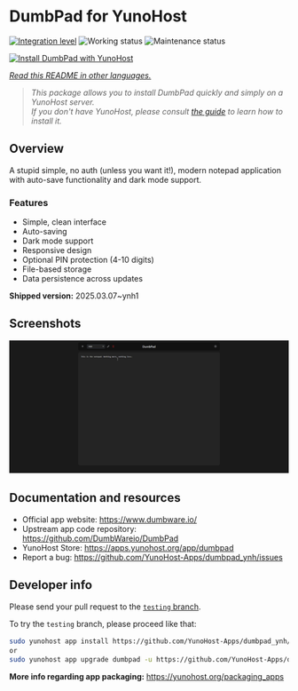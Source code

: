 <!--
N.B.: This README was automatically generated by <https://github.com/YunoHost/apps/tree/master/tools/readme_generator>
It shall NOT be edited by hand.
-->

# DumbPad for YunoHost

[![Integration level](https://apps.yunohost.org/badge/integration/dumbpad)](https://ci-apps.yunohost.org/ci/apps/dumbpad/)
![Working status](https://apps.yunohost.org/badge/state/dumbpad)
![Maintenance status](https://apps.yunohost.org/badge/maintained/dumbpad)

[![Install DumbPad with YunoHost](https://install-app.yunohost.org/install-with-yunohost.svg)](https://install-app.yunohost.org/?app=dumbpad)

*[Read this README in other languages.](./ALL_README.md)*

> *This package allows you to install DumbPad quickly and simply on a YunoHost server.*  
> *If you don't have YunoHost, please consult [the guide](https://yunohost.org/install) to learn how to install it.*

## Overview

A stupid simple, no auth (unless you want it!), modern notepad application with auto-save functionality and dark mode support.

### Features

- Simple, clean interface
- Auto-saving
- Dark mode support
- Responsive design
- Optional PIN protection (4-10 digits)
- File-based storage
- Data persistence across updates


**Shipped version:** 2025.03.07~ynh1

## Screenshots

![Screenshot of DumbPad](./doc/screenshots/screenshot.png)

## Documentation and resources

- Official app website: <https://www.dumbware.io/>
- Upstream app code repository: <https://github.com/DumbWareio/DumbPad>
- YunoHost Store: <https://apps.yunohost.org/app/dumbpad>
- Report a bug: <https://github.com/YunoHost-Apps/dumbpad_ynh/issues>

## Developer info

Please send your pull request to the [`testing` branch](https://github.com/YunoHost-Apps/dumbpad_ynh/tree/testing).

To try the `testing` branch, please proceed like that:

```bash
sudo yunohost app install https://github.com/YunoHost-Apps/dumbpad_ynh/tree/testing --debug
or
sudo yunohost app upgrade dumbpad -u https://github.com/YunoHost-Apps/dumbpad_ynh/tree/testing --debug
```

**More info regarding app packaging:** <https://yunohost.org/packaging_apps>
